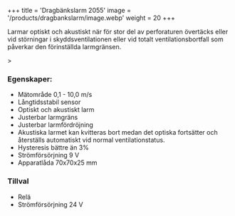 +++
title = 'Dragbänkslarm 2055'
image = '/products/dragbankslarm/image.webp'
weight = 20
+++

Larmar optiskt och akustiskt när för stor del av perforaturen övertäcks eller vid störningar i skyddsventilationen eller vid totalt ventilationsbortfall
som påverkar den förinställda larmgränsen.

<!--more-->>

### Egenskaper:

- Mätområde 0,1 - 10,0 m/s
- Långtidsstabil sensor
- Optiskt och akustiskt larm
- Justerbar larmgräns
- Justerbar larmfördröjning
- Akustiska larmet kan kvitteras bort medan det optiska fortsätter och återställs automatiskt vid normal ventilationstatus.
- Hysteresis bättre än 3%
- Strömförsörjning 9 V
- Apparatlåda 70x70x25 mm

### Tillval

- Relä
- Strömförsörjning 24 V
